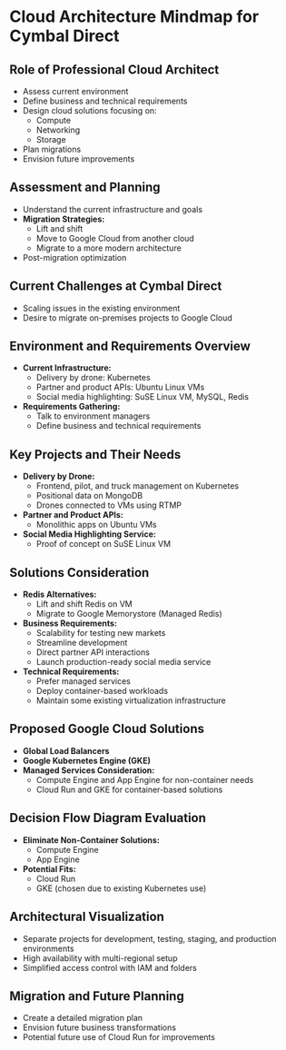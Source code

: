 # Cloud Architecture Mindmap for Cymbal Direct

## Role of Professional Cloud Architect
- Assess current environment
- Define business and technical requirements
- Design cloud solutions focusing on:
  - Compute
  - Networking
  - Storage
- Plan migrations
- Envision future improvements

## Assessment and Planning
- Understand the current infrastructure and goals
- **Migration Strategies:**
  - Lift and shift
  - Move to Google Cloud from another cloud
  - Migrate to a more modern architecture
- Post-migration optimization

## Current Challenges at Cymbal Direct
- Scaling issues in the existing environment
- Desire to migrate on-premises projects to Google Cloud

## Environment and Requirements Overview
- **Current Infrastructure:**
  - Delivery by drone: Kubernetes
  - Partner and product APIs: Ubuntu Linux VMs
  - Social media highlighting: SuSE Linux VM, MySQL, Redis
- **Requirements Gathering:**
  - Talk to environment managers
  - Define business and technical requirements

## Key Projects and Their Needs
- **Delivery by Drone:**
  - Frontend, pilot, and truck management on Kubernetes
  - Positional data on MongoDB
  - Drones connected to VMs using RTMP
- **Partner and Product APIs:**
  - Monolithic apps on Ubuntu VMs
- **Social Media Highlighting Service:**
  - Proof of concept on SuSE Linux VM

## Solutions Consideration
- **Redis Alternatives:**
  - Lift and shift Redis on VM
  - Migrate to Google Memorystore (Managed Redis)
- **Business Requirements:**
  - Scalability for testing new markets
  - Streamline development
  - Direct partner API interactions
  - Launch production-ready social media service
- **Technical Requirements:**
  - Prefer managed services
  - Deploy container-based workloads
  - Maintain some existing virtualization infrastructure

## Proposed Google Cloud Solutions
- **Global Load Balancers**
- **Google Kubernetes Engine (GKE)**
- **Managed Services Consideration:**
  - Compute Engine and App Engine for non-container needs
  - Cloud Run and GKE for container-based solutions

## Decision Flow Diagram Evaluation
- **Eliminate Non-Container Solutions:**
  - Compute Engine
  - App Engine
- **Potential Fits:**
  - Cloud Run
  - GKE (chosen due to existing Kubernetes use)

## Architectural Visualization
- Separate projects for development, testing, staging, and production environments
- High availability with multi-regional setup
- Simplified access control with IAM and folders

## Migration and Future Planning
- Create a detailed migration plan
- Envision future business transformations
- Potential future use of Cloud Run for improvements

 